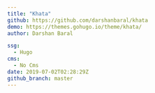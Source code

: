 ```yaml
---
title: "Khata"
github: https://github.com/darshanbaral/khata
demo: https://themes.gohugo.io/theme/khata/
author: Darshan Baral

ssg:
  - Hugo
cms:
  - No Cms
date: 2019-07-02T02:28:29Z
github_branch: master
---
```

